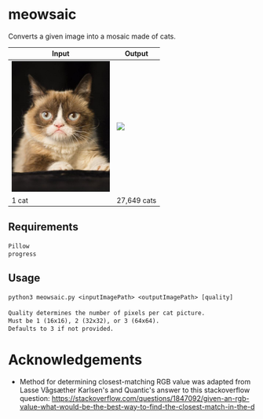 # meowsaic
Converts a given image into a mosaic made of cats.

| Input                                             | Output                                           |
| --------------------------------------------------| ------------------------------------------------ |
| <img src="readmeimages/grumpycat.jpeg" width=200> | <img src="readmeimages/gm_mosaic.png" width=200> |
| 1 cat                                             | 27,649 cats                                      |

## Requirements
```
Pillow
progress
```

## Usage
```
python3 meowsaic.py <inputImagePath> <outputImagePath> [quality]

Quality determines the number of pixels per cat picture.
Must be 1 (16x16), 2 (32x32), or 3 (64x64).
Defaults to 3 if not provided.
```

# Acknowledgements
* Method for determining closest-matching RGB value was adapted from Lasse Vågsæther Karlsen's and Quantic's answer to this stackoverflow question: https://stackoverflow.com/questions/1847092/given-an-rgb-value-what-would-be-the-best-way-to-find-the-closest-match-in-the-d

